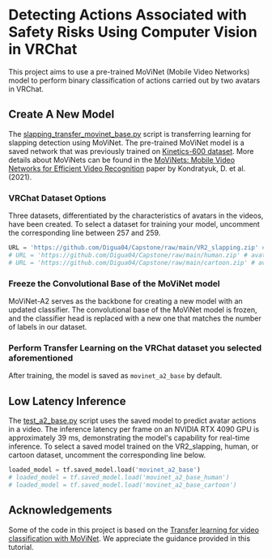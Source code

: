 # Detecting Actions Associated with Safety Risks Using Computer Vision in VRChat
This project aims to use a pre-trained MoViNet (Mobile Video Networks) model to perform binary classification of actions carried out by two avatars in VRChat.

## Create A New Model
The [slapping_transfer_movinet_base.py](https://github.com/Digua04/Capstone/blob/main/slapping_transfer_movinet_base.py) script is transferring learning for slapping detection using MoViNet.
The pre-trained MoViNet model is a saved network that was previously trained on [Kinetics-600 dataset](https://paperswithcode.com/dataset/kinetics-600). More details about MoViNets can be found in the [MoViNets: Mobile Video Networks for Efficient Video Recognition](https://arxiv.org/abs/2103.11511) paper by Kondratyuk, D. et al. (2021).

### VRChat Dataset Options
Three datasets, differentiated by the characteristics of avatars in the videos, have been created. To select a dataset for training your model, uncomment the corresponding line between 257 and 259.
```python
URL = 'https://github.com/Digua04/Capstone/raw/main/VR2_slapping.zip' # avatar features not specified
# URL = 'https://github.com/Digua04/Capstone/raw/main/human.zip' # avatars featuring human
# URL = 'https://github.com/Digua04/Capstone/raw/main/cartoon.zip' # avatars featuring cartoon
```
### Freeze the Convolutional Base of the MoViNet model
MoViNet-A2 serves as the backbone for creating a new model with an updated classifier. The convolutional base of the MoViNet model is frozen, and the classifier head is replaced with a new one that matches the number of labels in our dataset.

### Perform Transfer Learning on the VRChat dataset you selected aforementioned
After training, the model is saved as `movinet_a2_base` by default.

## Low Latency Inference
The [test_a2_base.py](https://github.com/Digua04/Capstone/blob/main/inference/test_a2_base.py) script uses the saved model to predict avatar actions in a video. The inference latency per frame on an NVIDIA RTX 4090 GPU is approximately 39 ms, demonstrating the model's capability for real-time inference.
To select a saved model trained on the VR2_slapping, human, or cartoon dataset, uncomment the corresponding line below.
```python
loaded_model = tf.saved_model.load('movinet_a2_base')
# loaded_model = tf.saved_model.load('movinet_a2_base_human')
# loaded_model = tf.saved_model.load('movinet_a2_base_cartoon')
```

## Acknowledgements
Some of the code in this project is based on the [Transfer learning for video classification with MoViNet](https://www.tensorflow.org/tutorials/video/transfer_learning_with_movinet). We appreciate the guidance provided in this tutorial.